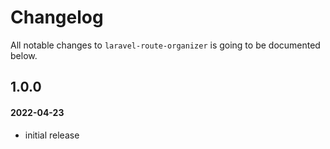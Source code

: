 # Changelog

All notable changes to `laravel-route-organizer` is going to be documented below.

## 1.0.0

#### 2022-04-23

- initial release